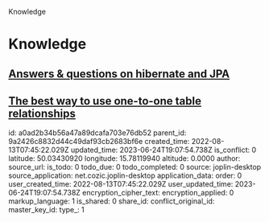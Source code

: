 Knowledge

# Knowledge

## [**Answers & questions on hibernate and JPA**](https://www.jpa-buddy.com/blog/spring-data-jpa-interview-questions-and-answers/)

## [The best way to use one-to-one table relationships](https://vladmihalcea.com/one-to-one-table-relationships/)


id: a0ad2b34b56a47a89dcafa703e76db52
parent_id: 9a2426c8832d44c49daf93cb2683bf6e
created_time: 2022-08-13T07:45:22.029Z
updated_time: 2023-06-24T19:07:54.738Z
is_conflict: 0
latitude: 50.03430920
longitude: 15.78119940
altitude: 0.0000
author: 
source_url: 
is_todo: 0
todo_due: 0
todo_completed: 0
source: joplin-desktop
source_application: net.cozic.joplin-desktop
application_data: 
order: 0
user_created_time: 2022-08-13T07:45:22.029Z
user_updated_time: 2023-06-24T19:07:54.738Z
encryption_cipher_text: 
encryption_applied: 0
markup_language: 1
is_shared: 0
share_id: 
conflict_original_id: 
master_key_id: 
type_: 1
